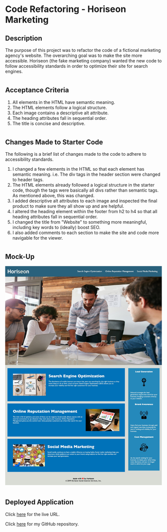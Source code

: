 # Code Refactoring - Horiseon Marketing

## Description

The purpose of this project was to refactor the code of a fictional marketing agency's website. The overarching goal was to make the site more accessible. Horiseon (the fake marketing company) wanted the new code to follow accessibility standards in order to optimize their site for search engines.
#
## Acceptance Criteria

1. All elements in the HTML have semantic meaning.
2. The HTML elements follow a logical structure.
3. Each image contains a descriptive alt attribute.
4. The heading attributes fall in sequential order.
5. The title is concise and descriptive.
#
## Changes Made to Starter Code

The following is a brief list of changes made to the code to adhere to accessibility standards.

1. I changed a few elements in the HTML so that each element has semantic meaning. i.e. The div tags in the header section were changed to header tags.
2. The HTML elements already followed a logical structure in the starter code, though the tags were basically all divs rather than semantic tags. As mentioned above, this was changed.
3. I added descriptive alt attributes to each image and inspected the final product to make sure they all show up and are helpful. 
4. I altered the heading element within the footer from h2 to h4 so that all heading attributes fall in sequential order.
5. I changed the title from "Website" to something more meaningful, including key words to (ideally) boost SEO. 
6. I also added comments to each section to make the site and code more navigable for the viewer. 
#
## Mock-Up


![Screenshot](horiseon-mockup-screenshot.jpg)
#
## Deployed Application

Click [here](https://indigofobes.github.io/horiseon-market-smart/Develop/) for the live URL.

Click [here](https://github.com/IndigoFobes/horiseon-market-smart.git) for my GitHub repository.